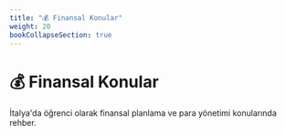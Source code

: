 ```yaml
---
title: "💰 Finansal Konular"
weight: 20
bookCollapseSection: true
---
```


# 💰 Finansal Konular

İtalya'da öğrenci olarak finansal planlama ve para yönetimi konularında rehber.
